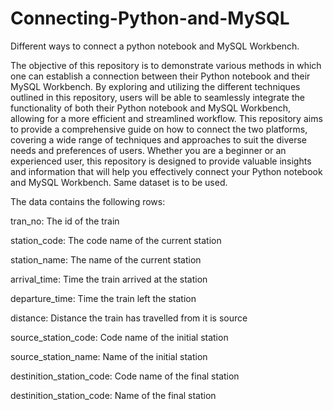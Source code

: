 # Connecting-Python-and-MySQL
 Different ways to connect a python notebook and MySQL Workbench.
<p>The objective of this repository is to demonstrate various methods in which one can establish a connection between their Python notebook and their MySQL Workbench. By exploring and utilizing the different techniques outlined in this repository, users will be able to seamlessly integrate the functionality of both their Python notebook and MySQL Workbench, allowing for a more efficient and streamlined workflow. This repository aims to provide a comprehensive guide on how to connect the two platforms, covering a wide range of techniques and approaches to suit the diverse needs and preferences of users. Whether you are a beginner or an experienced user, this repository is designed to provide valuable insights and information that will help you effectively connect your Python notebook and MySQL Workbench.
Same dataset is to be used.<p>
<p>The data contains the following rows:<p>
<p>tran_no: The id of the train<p>
<p>station_code: The code name of the current station<p>
<p>station_name: The name of the current station<p>
<p>arrival_time: Time the train arrived at the station<p>
<p>departure_time: Time the train left the station<p>
<p>distance: Distance the train has travelled from it is source<p>
<p>source_station_code: Code name of the initial station<p>
<p>source_station_name: Name of the initial station<p>
<p>destinition_station_code: Code name of the final station<p>
<p>destinition_station_code: Name of the final station<p>
